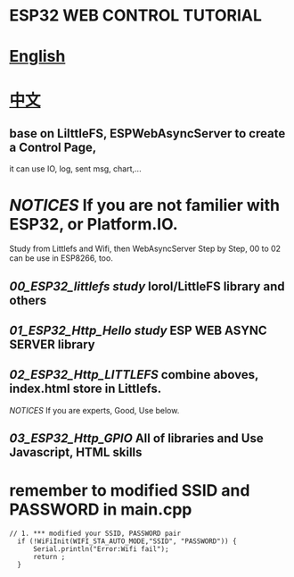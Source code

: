 # ESP32 WEB CONTROL TUTORIAL
# [English](03_ESP32_Http_GPIO/README.md)
# [中文](03_ESP32_Http_GPIO/讀我.md)

## base on LilttleFS, ESPWebAsyncServer to create a Control Page, 
it can use IO, log, sent msg, chart,...

# *NOTICES* If you are not familier with ESP32, or Platform.IO. 
Study from Littlefs and Wifi, then  WebAsyncServer Step by Step, 00 to 02 can be use in ESP8266, too.

## *00_ESP32_littlefs study*     lorol/LittleFS library and others 

## *01_ESP32_Http_Hello study*   ESP WEB ASYNC SERVER library

## *02_ESP32_Http_LITTLEFS*      combine aboves, index.html store in Littlefs.


*NOTICES* If you are experts, Good, Use below.

## *03_ESP32_Http_GPIO*          All of libraries and Use Javascript, HTML skills


# remember to modified SSID and PASSWORD in main.cpp
```
// 1. *** modified your SSID, PASSWORD pair 
  if (!WiFiInit(WIFI_STA_AUTO_MODE,"SSID", "PASSWORD")) {
      Serial.println("Error:Wifi fail");
      return ;
  } 
```
